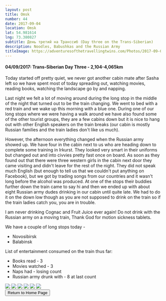 ```yaml
---
layout: post
title: Omsk
number: 44
date: 2017-09-04
location: Omsk
lat: 54.981614
lng: 73.380827
subtitle: День третий на Транссиб (Day three on the Trans-Siberian)
description: Noodles, Babushkas and the Russian Army
titleImage: https://adventuresofthetravellingtwins.com/Photos/2017-09-04-Omsk/cover-min.jpg
---
```


<h4>04/09/2017: Trans-Siberian Day Three - 2,104-4,065km</h4>

Today started off pretty quiet, we never got another cabin mate after Sasha left so we have spent most of today spreading out, watching movies, reading books, watching the landscape go by and napping. 

Last night we felt a lot of moving around during the long stop in the middle of the night that turned out to be the train changing. We went to bed with a red train and we wake up this morning with a blue one. During one of our long stops where we were having a walk around we have also found some of the other tourist groups, they are a few cabins down but it is nice to hang out with other English speakers on the train breaks (our cabin is mostly Russian families and the train ladies don't like us much). 

However, the afternoon everything changed when the Russian army showed up. We have four in the cabin next to us who are heading down to complete some training in Irkurst. They looked very smart in their uniforms but changed out and into civvies pretty fast once on board. As soon as they found out that there were three western girls in the cabin next door they came visiting and didn't leave for the rest of the night. They did not speak much English (but enough to tell us that we couldn't put anything on Facebook), but we got by trading songs from our countries and it wasn't long before the alcohol was produced. At one of the stops their buddies further down the train came to say hi and then we ended up with about eight Russian army dudes drinking in our cabin until quite late. We had to do it on the down low though as you are not supposed to drink on the train so if the train ladies catch you, you are in trouble.

I am never drinking Cognac and Fruit Juice ever again! Do not drink with the Russian army on a moving train, Thank God for motion sickness tablets.

We have a couple of long stops today - 
* Novosibirsk
* Balabinsk

List of entertainment consumed on the train thus far:
* Books read - 3
* Movies watched - 3
* Naps had - losing count
* Russian army drunk with - 8 at last count

<img src="https://adventuresofthetravellingtwins.com/Photos/2017-09-04-Omsk/day12-min.jpg" class="image1">
<img src="https://adventuresofthetravellingtwins.com/Photos/2017-09-04-Omsk/day13-min.jpg" class="image1">
<img src="https://adventuresofthetravellingtwins.com/Photos/2017-09-04-Omsk/day14-min.jpg" class="image1">
<img src="https://adventuresofthetravellingtwins.com/Photos/2017-09-04-Omsk/day15-min.jpg" class="image1">
<img src="https://adventuresofthetravellingtwins.com/Photos/2017-09-04-Omsk/day16-min.jpg" class="image1">
<img src="https://adventuresofthetravellingtwins.com/Photos/2017-09-04-Omsk/day11-min.jpg" class="image1">

<div class="wrapper">
  <input type="button" class="button" value="Return to Home Page" onclick="self.close()">
</div>
